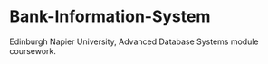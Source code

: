 # Bank-Information-System
Edinburgh Napier University, Advanced Database Systems module coursework.

